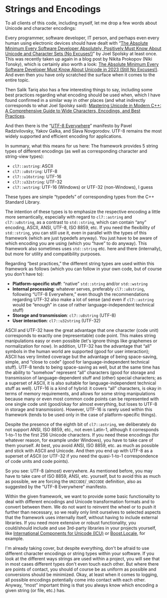 
# Strings and Encodings

To all clients of this code, including myself, let me drop a few words about Unicode and character encodings:

Every programmer, software developer, IT person, and perhaps even every human using electronic devices should have dealt with
&ldquo;[The Absolute Minimum Every Software Developer Absolutely, Positively Must Know About Unicode and Character Sets (No Excuses!)](https://www.joelonsoftware.com/2003/10/08/the-absolute-minimum-every-software-developer-absolutely-positively-must-know-about-unicode-and-character-sets-no-excuses/)&rdquo;
by Joel Spolsky at least once.
This was recently taken up again in a blog post by Nikita Prokopov (Niki Tonsky), which is certainly also worth a look:
[The Absolute Minimum Every Software Developer Must Know About Unicode in 2023 (Still No Excuses!)](https://tonsky.me/blog/unicode/).
And even then you have only scratched the surface when it comes to the entire topic.

Then Salik Tariq also has a few interesting things to say, including some best practices regarding what encoding should be used when, which I have found confirmed in a similar way in other places (and what indirectly corresponds to what Joel Spolsky said):
[Mastering Unicode in Modern C++: A Comprehensive Guide to Wide Characters, Encodings, and Best Practices](https://www.linkedin.com/pulse/mastering-unicode-modern-c-comprehensive-guide-wide-characters-tariq).

And then there is the &ldquo;[UTF-8 Everywhere](https://utf8everywhere.org/)&rdquo; manifesto by Pavel Radzivilovsky, Yakov Galka, and Slava Novgorodov.
UTF-8 remains the most widely supported and efficient encoding for applications.

In summary, what this means for us here: The framework provides 5 string types of
different encodings (as well as corresponding character and string-view types):
* `cl7::astring`: ASCII
* `cl7::u8string`: UTF-8
* `cl7::u16string`: UTF-16
* `cl7::u32string`: UTF-32
* `cl7::wstring`: UTF-16 (Windows) or UTF-32 (non-Windows), I guess

These types are simple &ldquo;typedefs&rdquo; of corresponding types from the C++ Standard Library.

The intention of these types is to emphasize the respective encoding a little more semantically, especially with regard to `cl7::astring` and `cl7::u8string`, as a contrast to `std::string`, which can contain &ldquo;any&rdquo; encoding, ASCII, ANSI, UTF-8, ISO 8859, etc.
If you need the flexibility of `std::string`, you can still use it, even in parallel with the types of this framework (which are just typedefs anyway).
You just have to be aware of which encoding you are using (which you &ldquo;have&rdquo; to do anyway).
This framework also sometimes uses `std::string` etc. here and there (internally), but more for utility and compatibility purposes.

Regarding &ldquo;best practices,&rdquo; the different string types are used within this framework as follows (which you can follow in your own code, but of course you don't have to):
* **Platform-specific stuff**:
  &ldquo;native&rdquo; `std::string` and/or `std::wstring`
* **Internal processing**:
  whatever serves, preferably `cl7::u8string`, following &ldquo;UTF-8 Everywhere,&rdquo;
  even though the recommendations regarding UTF-32 also make a lot of sense
  (and even if `cl7::astring` would be &ldquo;enough&rdquo; in case of rather language-independent technical stuff)
* **Storage and transmission**:
  `cl7::u8string` (UTF-8)
* **User interaction**:
  `cl7::u32string` (UTF-32)

ASCII and UTF-32 have the great advantage that one character (code unit) corresponds to exactly one (representable) code point.
This makes string manipulations easy or even possible (let's ignore things like graphemes or normalization for now).
In addition, UTF-32 has the advantage that &ldquo;all&rdquo; symbols in the human world are supported (good for user interaction);
ASCII has very limited coverage but the advantage of being space-saving, simple, and &ldquo;close to code&rdquo; (good for language-independent technical stuff).
UTF-8 tends to being space-saving as well, but at the same time has the ability to &ldquo;somehow&rdquo; represent &ldquo;all&rdquo; characters (good for storage and transmission of language-dependent stuff and (other) special characters; as a superset of ASCII, it is also suitable for language-independent technical stuff as well).
UTF-16 is a kind of hybrid: it covers &ldquo;all&rdquo; characters, is okay in terms of memory requirements, and allows for some string manipulations because many or even most common code points can be represented with one single code unit (good/okay for almost everything, but loses to UTF-8 in storage and transmission).
However, UTF-16 is rarely used within this framework (tends to be used only in the case of platform-specific things).

Despite the presence of the eighth bit of `cl7::astring`, we deliberately do not support ANSI, ISO 8859, etc., not even Latin-1, although it corresponds 1-to-1 to the first 256 Unicode characters.
If you need these encodings (for whatever reason, for example under Windows), you have to take care of them yourself.
At best, you avoid ANSI, ISO 8859, etc. as much as possible and stick with ASCII and Unicode.
And then you end up with UTF-8 as a superset of ASCII (or UTF-32 if you need the quasi-1-to-1 correspondence of code units and code points).

So you see: UTF-8 (almost) everywhere.
As mentioned before, you may have to take care of ISO 8859, ANSI, etc. yourself, but to avoid this as much as possible, we are forcing the `UNICODE`/`_UNICODE` definition, also as suggested by the &ldquo;UTF-8 Everywhere&rdquo; manifesto.

Within the given framework, we want to provide some basic functionality to deal with different encodings and Unicode transformation formats and to convert between them.
We do not want to reinvent the wheel or to push it further than necessary, so we really only limit ourselves to selected aspects that the framework uses internally itself, without having to include external libraries.
If you need more extensive or robust functionality, you could/should include and use 3rd-party libraries in your projects yourself, like [International Components for Unicode (ICU)](https://icu.unicode.org/) or [Boost.Locale](https://www.boost.org/doc/libs/1_87_0/libs/locale/doc/html/index.html), for example.

I'm already taking cover, but despite everything, don't be afraid to use different character encodings or string types within your software.
If you look at the different ways strings are used within a project, you will see that in most cases different types don't even touch each other.
But where there are points of contact, you should of course be as uniform as possible and conversions should be minimized.
Okay, at least when it comes to logging, all possible encodings potentially come into contact with each other.
Anyway, &ldquo;most&rdquo; important thing is that you always know which encoding a given string (or file, etc.) has.
